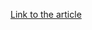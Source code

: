 [Link to the article](https://www.cisa.gov/news-events/alerts/2024/10/17/oracle-releases-quarterly-critical-patch-update-advisory-october-2024)
